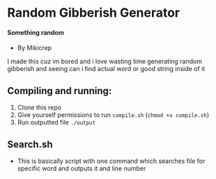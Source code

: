 # Random Gibberish Generator
#### Something random
- By Mikicrep

I made this cuz im bored and i love wasting time generating random gibberish and seeing can i find actual word or good string inside of it

## Compiling and running:
1. Clone this repo
2. Give yourself permissions to run `compile.sh` (`chmod +x compile.sh`)
3. Run outputted file `./output`

## Search.sh
- This is basically script with one command which searches file for specific word and outputs it and line number
